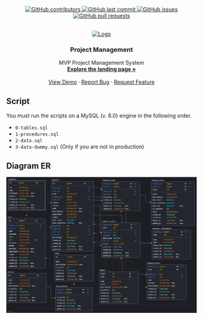 <div id="top"></div>
<!--
*** Thanks for checking out the Best-README-Template. If you have a suggestion
*** that would make this better, please fork the repo and create a pull request
*** or simply open an issue with the tag "enhancement".
*** Don't forget to give the project a star!
*** Thanks again! Now go create something AMAZING! :D
-->



<!-- PROJECT SHIELDS -->
<!--
*** I'm using markdown "reference style" links for readability.
*** Reference links are enclosed in brackets [ ] instead of parentheses ( ).
*** See the bottom of this document for the declaration of the reference variables
*** for contributors-url, forks-url, etc. This is an optional, concise syntax you may use.
*** https://www.markdownguide.org/basic-syntax/#reference-style-links
-->
<p align="center">
    <a href="https://github.com/cristhian1107/project-management/graphs/contributors">
        <img src="https://img.shields.io/github/contributors/cristhian1107/project-management.svg?style=flat-square&logo=github&logoColor=white" alt="GitHub contributors">
    </a>
    <a href="https://github.com/cristhian1107/project-management/commits/main">
        <img src="https://img.shields.io/github/last-commit/cristhian1107/project-management.svg?style=flat-square&logo=github&logoColor=white" alt="GitHub last commit">
    </a>
    <a href="https://github.com/cristhian1107/project-management/issues">
    <img src="https://img.shields.io/github/issues-raw/cristhian1107/project-management.svg?style=flat-square&logo=github&logoColor=white"
         alt="GitHub issues">
    </a>
    <a href="https://github.com/cristhian1107/project-management/pulls">
    <img src="https://img.shields.io/github/issues-pr-raw/cristhian1107/project-management.svg?style=flat-square&logo=github&logoColor=white"
         alt="GitHub pull requests">
    </a>
</p>


<!-- PROJECT LOGO -->
<br />
<div align="center">
  <a href="https://github.com/cristhian1107/project-management">
    <img src="https://cdn-icons-png.flaticon.com/512/4882/4882524.png" alt="Logo" width="80" height="80">
  </a>

  <h3 align="center">Project Management</h3>

  <p align="center">
    MVP Project Management System
    <br />
    <a href="https://github.com/cristhian1107/project-management"><strong>Explore the landing page »</strong></a>
    <br />
    <br />
    <a href="https://github.com/cristhian1107/project-management">View Demo</a>
    ·
    <a href="mailto:cristhian.cjaa@gmail.com">Report Bug</a>
    ·
    <a href="mailto:cristhian.cjaa@gmail.com">Request Feature</a>
  </p>
</div>

<!-- ABOUT THE PROJECT -->
## Script
You must run the scripts on a MySQL (v. 8.0) engine in the following order.
* `0-tables.sql`
* `1-procedures.sql`
* `2-data.sql`
* `3-data-dummy.sql` (Only if you are not in production)

## Diagram ER
[![Product Name Screen Shot][product-screenshot]](https://github.com/cristhian1107/project-management)

[product-screenshot]: ../pm_attached/diagrams/diagram-ER.jpg
